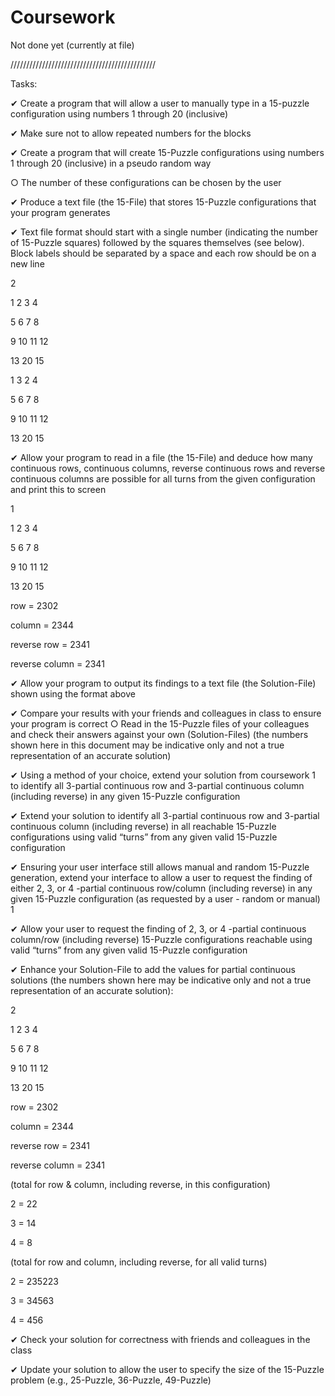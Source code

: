 # Coursework
Not done yet (currently at file)

//////////////////////////////////////////////

Tasks:

✔ Create a program that will allow a user to manually type in a 15-puzzle configuration
using numbers 1 through 20 (inclusive)
 
✔ Make sure not to allow repeated numbers for the blocks

✔ Create a program that will create 15-Puzzle configurations using numbers 1 through 20
(inclusive) in a pseudo random way
  
  ○ The number of these configurations can be chosen by the user

✔ Produce a text file (the 15-File) that stores 15-Puzzle configurations that your program
generates

  ✔ Text file format should start with a single number (indicating the number of
15-Puzzle squares) followed by the squares themselves (see below). Block
labels should be separated by a space and each row should be on a new line

2

1 2 3 4

5 6 7 8

9 10 11 12

13 20 15

1 3 2 4

5 6 7 8

9 10 11 12

13 20 15

✔ Allow your program to read in a file (the 15-File) and deduce how many continuous rows,
continuous columns, reverse continuous rows and reverse continuous columns are
possible for all turns from the given configuration and print this to screen

1

1 2 3 4

5 6 7 8

9 10 11 12

13 20 15

row = 2302

column = 2344

reverse row = 2341

reverse column = 2341

✔ Allow your program to output its findings to a text file (the Solution-File) shown using the
format above

✔ Compare your results with your friends and colleagues in class to ensure your program
is correct
○ Read in the 15-Puzzle files of your colleagues and check their answers against
your own (Solution-Files) (the numbers shown here in this document may be
indicative only and not a true representation of an accurate solution)

✔ Using a method of your choice, extend your solution from coursework 1 to identify all
3-partial continuous row and 3-partial continuous column (including reverse) in any given
15-Puzzle configuration

✔ Extend your solution to identify all 3-partial continuous row and 3-partial continuous
column (including reverse) in all reachable 15-Puzzle configurations using valid “turns”
from any given valid 15-Puzzle configuration

✔ Ensuring your user interface still allows manual and random 15-Puzzle generation,
extend your interface to allow a user to request the finding of either 2, 3, or 4 -partial
continuous row/column (including reverse) in any given 15-Puzzle configuration (as
requested by a user - random or manual)
1

✔ Allow your user to request the finding of 2, 3, or 4 -partial continuous column/row
(including reverse) 15-Puzzle configurations reachable using valid “turns” from any given
valid 15-Puzzle configuration

✔ Enhance your Solution-File to add the values for partial continuous solutions (the
numbers shown here may be indicative only and not a true representation of an accurate
solution):

2

1 2 3 4

5 6 7 8

9 10 11 12

13 20 15

row = 2302

column = 2344

reverse row = 2341

reverse column = 2341

(total for row & column, including reverse, in this configuration)

2 = 22

3 = 14

4 = 8

(total for row and column, including reverse, for all valid turns)

2 = 235223

3 = 34563

4 = 456

✔ Check your solution for correctness with friends and colleagues in the class

✔ Update your solution to allow the user to specify the size of the 15-Puzzle problem (e.g.,
25-Puzzle, 36-Puzzle, 49-Puzzle)

